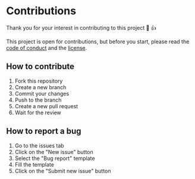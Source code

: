 # Contributions

Thank you for your interest in contributing to this project :tada: :+1:

This project is open for contributions, but before you start, please read the [code of conduct](CODE_OF_CONDUCT.md) and the [license](LICENSE).

## How to contribute

1. Fork this repository
2. Create a new branch
3. Commit your changes
4. Push to the branch
5. Create a new pull request
6. Wait for the review

## How to report a bug

1. Go to the issues tab
2. Click on the "New issue" button
3. Select the "Bug report" template
4. Fill the template
5. Click on the "Submit new issue" button
